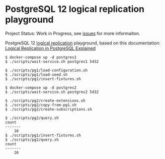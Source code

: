 # PostgreSQL 12 logical replication playground

Project Status: Work in Progress, see [issues](https://github.com/stephane-klein/postgresql-logical-replication-playground/issues) for more informaiton.

PostgreSQL 12 [logical replication](https://www.postgresql.org/docs/current/logical-replication.html) playground, based on this documentation: [Logical Replication in PostgreSQL Explained](https://www.enterprisedb.com/postgres-tutorials/logical-replication-postgresql-explained)

```
$ docker-compose up -d postgres1
$ ./scripts/wait-service.sh postgres1 5432
```

```
$ ./scripts/pg1/load-configuration.sh
$ ./scripts/pg1/load-seed.sh
$ ./scripts/pg1/insert-fixtures.sh
```

```
$ docker-compose up -d postgres2
$ ./scripts/wait-service.sh postgres2 5432
```

```
$ ./scripts/pg2/create-extensions.sh
$ ./scripts/pg2/copy-from-pg1.sh
$ ./scripts/pg2/create-subscriptions.sh
```

```
$ ./scripts/pg2/query.sh
count
-------
    10
$ ./scripts/pg1/insert-fixtures.sh
$ ./scripts/pg2/query.sh
count
-------
    20
```